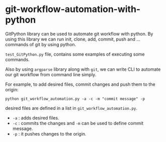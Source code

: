 # git-workflow-automation-with-python

GitPython library can be used to automate git workflow with python.
By using this library we can run init, clone, add, commit, push and ... commands of git by using python.

`test_GitPython.py` file, contains some examples of executing some commands.

Also by using `argparse` library along with `git`, we can write CLI to automate our git workflow from command line simply.

For example, to add desired files, commit changes and push them to the origin:
```
python git_workflow_automation.py -a -c -m "commit message" -p
```

desired files are defined in a list in `git_workflow_automation.py`.
- `-a` : adds desired files.
- `-c` : commits the changes and `-m` can be used to define commit message.
- `-p` : it pushes changes to the origin.
